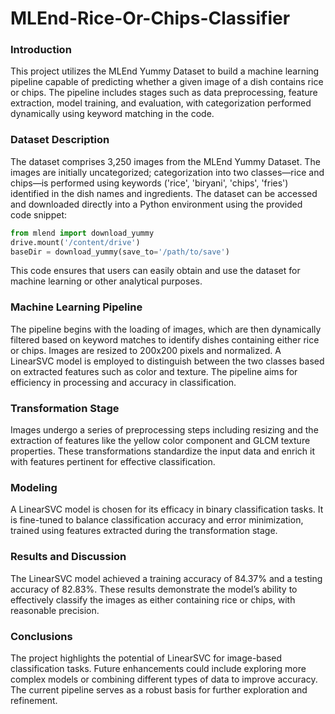 # MLEnd-Rice-Or-Chips-Classifier

### Introduction
This project utilizes the MLEnd Yummy Dataset to build a machine learning pipeline capable of predicting whether a given image of a dish contains rice or chips. The pipeline includes stages such as data preprocessing, feature extraction, model training, and evaluation, with categorization performed dynamically using keyword matching in the code.

### Dataset Description
The dataset comprises 3,250 images from the MLEnd Yummy Dataset. The images are initially uncategorized; categorization into two classes—rice and chips—is performed using keywords ('rice', 'biryani', 'chips', 'fries') identified in the dish names and ingredients. The dataset can be accessed and downloaded directly into a Python environment using the provided code snippet:
```python
from mlend import download_yummy
drive.mount('/content/drive')
baseDir = download_yummy(save_to='/path/to/save')
```
This code ensures that users can easily obtain and use the dataset for machine learning or other analytical purposes.

### Machine Learning Pipeline
The pipeline begins with the loading of images, which are then dynamically filtered based on keyword matches to identify dishes containing either rice or chips. Images are resized to 200x200 pixels and normalized. A LinearSVC model is employed to distinguish between the two classes based on extracted features such as color and texture. The pipeline aims for efficiency in processing and accuracy in classification.

### Transformation Stage
Images undergo a series of preprocessing steps including resizing and the extraction of features like the yellow color component and GLCM texture properties. These transformations standardize the input data and enrich it with features pertinent for effective classification.

### Modeling
A LinearSVC model is chosen for its efficacy in binary classification tasks. It is fine-tuned to balance classification accuracy and error minimization, trained using features extracted during the transformation stage.

### Results and Discussion
The LinearSVC model achieved a training accuracy of 84.37% and a testing accuracy of 82.83%. These results demonstrate the model’s ability to effectively classify the images as either containing rice or chips, with reasonable precision.

### Conclusions
The project highlights the potential of LinearSVC for image-based classification tasks. Future enhancements could include exploring more complex models or combining different types of data to improve accuracy. The current pipeline serves as a robust basis for further exploration and refinement.
